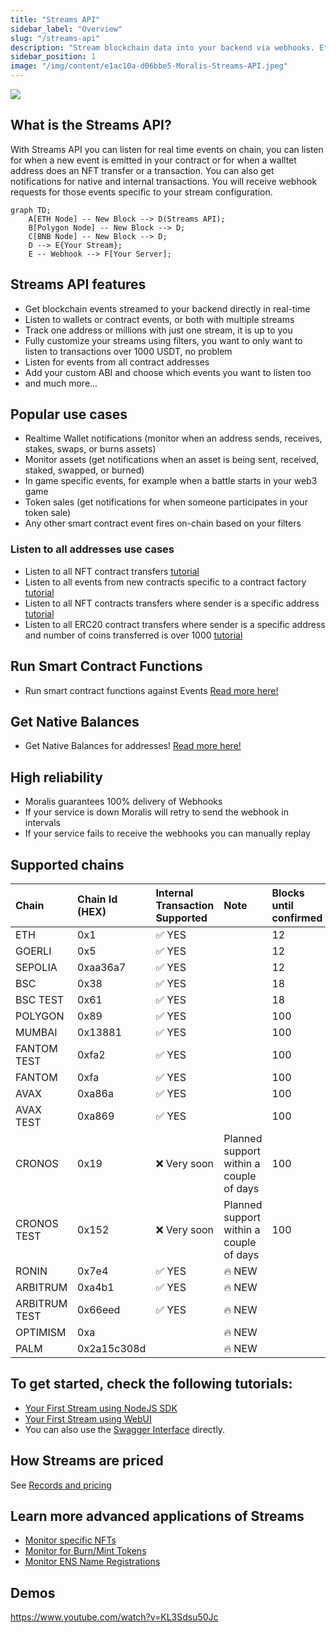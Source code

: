 ```yaml
---
title: "Streams API"
sidebar_label: "Overview"
slug: "/streams-api"
description: "Stream blockchain data into your backend via webhooks. Ethereum, Polygon, Avalanche, BNB Chain, Fantom, Cronos, Arbitrum, Ronin and testnets are supported. More networks to be added soon."
sidebar_position: 1
image: "/img/content/e1ac10a-d06bbe5-Moralis-Streams-API.jpeg"
---
```


![](/img/content/d06bbe5-Moralis-Streams-API.jpeg)

## What is the Streams API?

With Streams API you can listen for real time events on chain, you can listen for when a new event is emitted in your contract or for when a walltet address does an NFT transfer or a transaction. You can also get notifications for native and internal transactions.  You will receive webhook requests for those events specific to your stream configuration.

```mermaid
graph TD;
    A[ETH Node] -- New Block --> D(Streams API);
    B[Polygon Node] -- New Block --> D;
    C[BNB Node] -- New Block --> D;
    D --> E{Your Stream};
    E -- Webhook --> F[Your Server];
```

## Streams API features

- Get blockchain events streamed to your backend directly in real-time
- Listen to wallets or contract events, or both with multiple streams 
- Track one address or millions with just one stream, it is up to you 
- Fully customize your streams using filters, you want to only want to listen to transactions over 1000 USDT, no problem  
- Listen for events from all contract addresses
- Add your custom ABI and choose which events you want to listen too   
- and much more... 

## Popular use cases

- Realtime Wallet notifications (monitor when an address sends, receives, stakes, swaps, or burns assets)
- Monitor assets (get notifications when an asset is being sent, received, staked, swapped, or burned)
- In game specific events, for example when a battle starts in your web3 game
- Token sales (get notifications for when someone participates in your token sale)
- Any other smart contract event fires on-chain based on your filters

### Listen to all addresses use cases

- Listen to all NFT contract transfers [tutorial](/streams-api/how-to-listen-all-nft-transfers)
- Listen to all events from new contracts specific to a contract factory [tutorial](/streams-api/how-to-listen-all-events-from-a-contract-factory)
- Listen to all NFT contracts transfers where sender is a specific address [tutorial](/streams-api/how-to-listen-to-all-nft-transfers-sent-from-a-specific-address)
- Listen to all ERC20 contract transfers where sender is a specific address and number of coins transferred is over 1000 [tutorial](/streams-api/how-to-listen-to-all-erc20-contract-transfers-over-certain-amount-sent-by-specific-address)

## Run Smart Contract Functions

- Run smart contract functions against Events [Read more here!](/streams-api/triggers)

## Get Native Balances

- Get Native Balances for addresses! [Read more here!](/streams-api/get-native-balances)

## High reliability

- Moralis guarantees 100% delivery of Webhooks
- If your service is down Moralis will retry to send the webhook in intervals
- If your service fails to receive the webhooks you can manually replay 

## Supported chains

| Chain         | Chain Id (HEX) | Internal Transaction Supported | Note                                    | Blocks until confirmed |
| :------------ | :------------- | :----------------------------- | :-------------------------------------- | :--------------------- |
| ETH           | 0x1            | ✅ YES                          |                                         | 12                     |
| GOERLI        | 0x5            | ✅ YES                          |                                         | 12                     |
| SEPOLIA       | 0xaa36a7       | ✅ YES                          |                                         | 12                     |
| BSC           | 0x38           | ✅ YES                          |                                         | 18                     |
| BSC TEST      | 0x61           | ✅ YES                          |                                         | 18                     |
| POLYGON       | 0x89           | ✅ YES                          |                                         | 100                    |
| MUMBAI        | 0x13881        | ✅ YES                          |                                         | 100                    |
| FANTOM TEST   | 0xfa2          | ✅ YES                          |                                         | 100                    |
| FANTOM        | 0xfa           | ✅ YES                          |                                         | 100                    |
| AVAX          | 0xa86a         | ✅ YES                          |                                         | 100                    |
| AVAX TEST     | 0xa869         | ✅ YES                          |                                         | 100                    |
| CRONOS        | 0x19           | ❌ Very soon                    | Planned support within a couple of days | 100                    |
| CRONOS TEST   | 0x152          | ❌ Very soon                    | Planned support within a couple of days | 100                    |
| RONIN         | 0x7e4          | ✅ YES                          | 🔥 NEW                                  |                        |
| ARBITRUM      | 0xa4b1         | ✅ YES                          | 🔥 NEW                                  |                        |
| ARBITRUM TEST | 0x66eed        | ✅ YES                          | 🔥 NEW                                  |                        |
| OPTIMISM      | 0xa            |                                | 🔥 NEW                                  |                        |
| PALM          | 0x2a15c308d    |                                | 🔥 NEW                                  |                        |

## To get started, check the following tutorials:

- [Your First Stream using NodeJS SDK](/streams-api/using-node-js-sdk)
- [Your First Stream using WebUI](/streams-api/using-webui)
- You can also use the [Swagger Interface](https://api.moralis-streams.com/api-docs/) directly.

## How Streams are priced

See [Records and pricing](/streams-api/records-and-pricing)

## Learn more advanced applications of Streams

- [Monitor specific NFTs](/streams-api/how-to-monitor-specific-nfts)
- [Monitor for Burn/Mint Tokens](/streams-api/how-to-monitor-for-erc20-token-burns-or-mints)
- [Monitor ENS Name Registrations](/streams-api/how-to-monitor-ens-domain-registrations)

## Demos

https://www.youtube.com/watch?v=KL3Sdsu50Jc